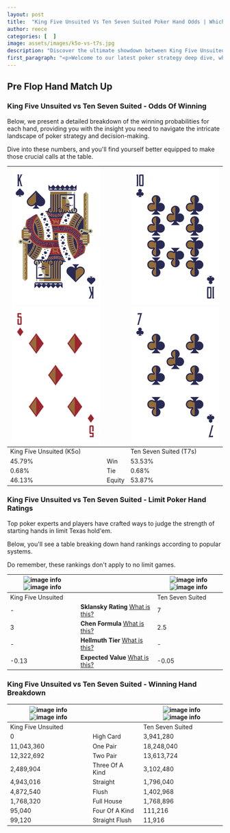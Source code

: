 ```yaml
---
layout: post
title:  "King Five Unsuited Vs Ten Seven Suited Poker Hand Odds | Which Is The Better Hand In Poker? A Complete Guide"
author: reece
categories: [  ]
image: assets/images/k5o-vs-t7s.jpg
description: "Discover the ultimate showdown between King Five Unsuited and Ten Seven Suited in poker! Uncover the odds, strategies, and scenarios where one hand triumphs over the other. Get ready to up your poker game with this thrilling analysis."
first_paragraph: "<p>Welcome to our latest poker strategy deep dive, where we're pitting two distinct hands against each other in a high-stakes showdown: King Five Unsuited vs Ten Seven Suited.</p><p>In the dynamic world of poker, every decision counts, and knowing which hand holds the upper hand is key to your success at the table.</p><p>In this article, we'll dissect these two hands, explore the scenarios where one dominates the other, and equip you with the knowledge to make strategic choices that can tip the odds in your favor.</p><p>Get ready to unravel the intriguing dynamics of these poker hands and elevate your game to new heights.</p>"
---
```




[comment]: # (sp0)

## Pre Flop Hand Match Up

<div class="table hand-ratings" markdown="1"> 



### King Five Unsuited vs Ten Seven Suited - Odds Of Winning

Below, we present a detailed breakdown of the winning probabilities for each hand, providing you with the insight you need to navigate the intricate landscape of poker strategy and decision-making. 

Dive into these numbers, and you'll find yourself better equipped to make those crucial calls at the table.


    
| ![image info](assets/images/hand1/k.png) ![image info](assets/images/hand1/5o.png) |  | ![image info](assets/images/hand2/t.png) ![image info](assets/images/hand2/7.png) |
| -------- | -------- | -------- |
| King Five Unsuited (K5o) |  | Ten Seven Suited (T7s) |
| 45.79% | Win | 53.53% |
| 0.68% | Tie | 0.68% |
| 46.13% | Equity | 53.87% |




[comment]: # (sp1)



### King Five Unsuited vs Ten Seven Suited - Limit Poker Hand Ratings

Top poker experts and players have crafted ways to judge the strength of starting hands in limit Texas hold'em. 

Below, you'll see a table breaking down hand rankings according to popular systems. 

Do remember, these rankings don't apply to no limit games.


    
| ![image info](https://www.riverpairs.com/assets/images/hand1/k.png) ![image info](https://www.riverpairs.com/assets/images/hand1/5o.png) |  | ![image info](https://www.riverpairs.com/assets/images/hand2/t.png) ![image info](https://www.riverpairs.com/assets/images/hand2/7.png) |
| -------- | -------- | -------- |
| King Five Unsuited |  | Ten Seven Suited |
| - | **Sklansky Rating** [What is this?](/sklansky-rating-explained) | 7 |
| 3 | **Chen Formula** [What is this?](/chen-formula-explained) | 2.5 |
| - | **Hellmuth Tier** [What is this?](/Hellmuth-tier-explained) | - |
| -0.13 | **Expected Value** [What is this?](/expected-value-explained) | -0.05 |




[comment]: # (sp2)



### King Five Unsuited vs Ten Seven Suited - Winning Hand Breakdown


    
| ![image info](https://www.riverpairs.com/assets/images/hand1/k.png) ![image info](https://www.riverpairs.com/assets/images/hand1/5o.png) |  | ![image info](https://www.riverpairs.com/assets/images/hand2/t.png) ![image info](https://www.riverpairs.com/assets/images/hand2/7.png) |
| -------- | -------- | -------- |
| King Five Unsuited |  | Ten Seven Suited |
| 0 | High Card | 3,941,280 |
| 11,043,360 | One Pair | 18,248,040 |
| 12,322,692 | Two Pair | 13,613,724 |
| 2,489,904 | Three Of A Kind | 3,102,480 |
| 4,943,016 | Straight | 1,796,040 |
| 4,872,540 | Flush | 1,402,968 |
| 1,768,320 | Full House | 1,768,896 |
| 95,040 | Four Of A Kind | 111,216 |
| 99,120 | Straight Flush | 11,916 |




[comment]: # (sp3)



</div>

[comment]: # (sp4)



[comment]: # (sp5)

